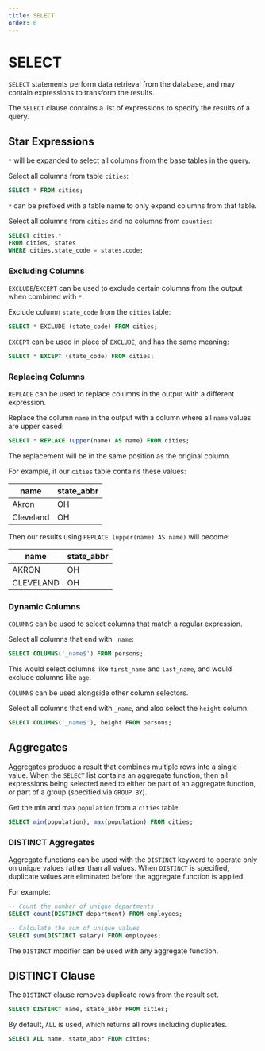 ```yaml
---
title: SELECT
order: 0
---
```


# SELECT

`SELECT` statements perform data retrieval from the database, and may contain
expressions to transform the results.

The `SELECT` clause contains a list of expressions to specify the results of a
query.

## Star Expressions

`*` will be expanded to select all columns from the base tables in the query.

Select all columns from table `cities`:

```sql
SELECT * FROM cities;
```

`*` can be prefixed with a table name to only expand columns from that table.

Select all columns from `cities` and no columns from `counties`:

```sql
SELECT cities.*
FROM cities, states
WHERE cities.state_code = states.code;
```

### Excluding Columns

`EXCLUDE`/`EXCEPT` can be used to exclude certain columns from the output when
combined with `*`.

Exclude column `state_code` from the `cities` table:

```sql
SELECT * EXCLUDE (state_code) FROM cities;
```

`EXCEPT` can be used in place of `EXCLUDE`, and has the same meaning:

```sql
SELECT * EXCEPT (state_code) FROM cities;
```

### Replacing Columns

`REPLACE` can be used to replace columns in the output with a different
expression.

Replace the column `name` in the output with a column where all `name` values
are upper cased:

```sql
SELECT * REPLACE (upper(name) AS name) FROM cities;
```

The replacement will be in the same position as the original column.

For example, if our `cities` table contains these values:

| name      | state_abbr |
|-----------|------------|
| Akron     | OH         |
| Cleveland | OH         |

Then our results using `REPLACE (upper(name) AS name)` will become:

| name      | state_abbr |
|-----------|------------|
| AKRON     | OH         |
| CLEVELAND | OH         |

### Dynamic Columns

`COLUMNS` can be used to select columns that match a regular expression.

Select all columns that end with `_name`:

```sql
SELECT COLUMNS('_name$') FROM persons;
```

This would select columns like `first_name` and `last_name`, and would exclude
columns like `age`.

`COLUMNS` can be used alongside other column selectors.

Select all columns that end with `_name`, and also select the `height` column:

```sql
SELECT COLUMNS('_name$'), height FROM persons;
```

## Aggregates

Aggregates produce a result that combines multiple rows into a single value.
When the `SELECT` list contains an aggregate function, then all expressions
being selected need to either be part of an aggregate function, or part of a
group (specified via `GROUP BY`).

Get the min and max `population` from a `cities` table:

```sql
SELECT min(population), max(population) FROM cities;
```

### DISTINCT Aggregates

Aggregate functions can be used with the `DISTINCT` keyword to operate only on unique values rather than all values. When `DISTINCT` is specified, duplicate values are eliminated before the aggregate function is applied.

For example:
```sql
-- Count the number of unique departments
SELECT count(DISTINCT department) FROM employees;

-- Calculate the sum of unique values
SELECT sum(DISTINCT salary) FROM employees;
```

The `DISTINCT` modifier can be used with any aggregate function.

## DISTINCT Clause

The `DISTINCT` clause removes duplicate rows from the result set.

```sql
SELECT DISTINCT name, state_abbr FROM cities;
```

By default, `ALL` is used, which returns all rows including duplicates.

```sql
SELECT ALL name, state_abbr FROM cities;
```


